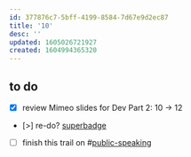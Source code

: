 ```yaml
---
id: 377876c7-5bff-4199-8584-7d67e9d2ec87
title: '10'
desc: ''
updated: 1605026721927
created: 1604994365320
---
```


## to do

- [x] review Mimeo slides for Dev Part 2: 10 -> 12
- [>] re-do? [superbadge](https://trailhead.salesforce.com/content/learn/superbadges/superbadge_lex?trailmix_creator_id=strailhead&trailmix_slug=prepare-for-your-salesforce-platform-app-builder-credential)
- [ ] finish this trail on #[public-speaking](https://trailhead.salesforce.com/content/learn/trails/build-your-career-with-salesforce-skills)